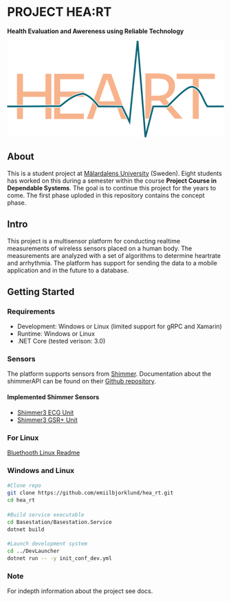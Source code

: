 # PROJECT HEA:RT
**Health Evaluation and Awereness using Reliable Technology**

![The System](img/logotype.png)

## About
This is a student project at [Mälardalens University](https://www.mdh.se/international) (Sweden). Eight students has worked on this during a semester within the course **Project Course in Dependable Systems**. The goal is to continue this project for the years to come. The first phase uploded in this repository contains the concept phase.

## Intro

This project is a multisensor platform for conducting realtime measurements of wireless sensors placed on a human body.
The measurements are analyzed with a set of algorithms to determine heartrate and arrhythmia. 
The platform has support for sending the data to a mobile application and in the future to a database.

## Getting Started

### Requirements

* Development: Windows or Linux (limited support for gRPC and Xamarin) 
* Runtime: Windows or Linux
* .NET Core (tested verison: 3.0)

### Sensors

The platform supports sensors from [Shimmer](http://shimmersensing.com/).
Documentation about the shimmerAPI can be found on their [Github repository](https://github.com/ShimmerEngineering/Shimmer-C-API).

#### Implemented Shimmer Sensors

* [Shimmer3 ECG Unit](http://shimmersensing.com/products/shimmer3-ecg-sensor)
* [Shimmer3 GSR+ Unit](http://shimmersensing.com/products/shimmer3-wireless-gsr-sensor)

### For Linux
[Bluethooth Linux Readme](Basestation/docs/BashScript.md.md)

### Windows and Linux

```bash
#Clone repo
git clone https://github.com/emiilbjorklund/hea_rt.git
cd hea_rt

#Build service executable
cd Basestation/Basestation.Service
dotnet build

#Launch development system
cd ../DevLauncher
dotnet run -- -y init_conf_dev.yml
```

### Note
For indepth information about the project see docs.